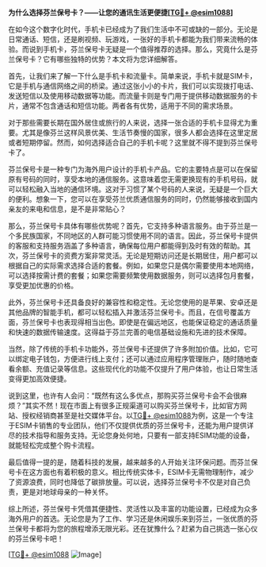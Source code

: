 **为什么选择芬兰保号卡？——让您的通讯生活更便捷[[TG💪+ @esim1088](https://t.me/s/esim1088)]**

在如今这个数字化时代，手机卡已经成为了我们生活中不可或缺的一部分。无论是日常通话、短信，还是刷视频、玩游戏，一张好的手机卡都能为我们带来流畅的体验。而说到手机卡，芬兰保号卡无疑是一个值得推荐的选择。那么，究竟什么是芬兰保号卡？它有哪些独特的优势？本文将为您详细解答。

首先，让我们来了解一下什么是手机卡和流量卡。简单来说，手机卡就是SIM卡，它是手机与通信网络之间的桥梁。通过这张小小的卡片，我们可以实现拨打电话、发送短信以及使用移动数据等功能。而流量卡则是专门用于提供移动数据服务的卡片，通常不包含通话和短信功能。两者各有优势，适用于不同的需求场景。

对于那些需要长期在国外居住或旅行的人来说，选择一张合适的手机卡显得尤为重要。尤其是像芬兰这样风景优美、生活节奏慢的国家，很多人都会选择在这里定居或者短期停留。然而，如何选择适合自己的手机卡呢？这里就不得不提到芬兰保号卡了。

芬兰保号卡是一种专门为海外用户设计的手机卡产品。它的主要特点是可以在保留原有号码的同时，享受本地的通信服务。这意味着您无需更换现有的手机号码，就可以轻松融入当地的通信环境。这对于习惯了某个号码的人来说，无疑是一个巨大的便利。想象一下，您可以在享受芬兰优质通信服务的同时，仍然能够接收到国内亲友的来电和信息，是不是非常贴心？

那么，芬兰保号卡具体有哪些优势呢？首先，它支持多种语言服务。由于芬兰是一个多民族国家，不同地区的人群可能习惯使用不同的语言。因此，芬兰保号卡提供的客服和支持服务涵盖了多种语言，确保每位用户都能得到及时有效的帮助。其次，芬兰保号卡的资费方案非常灵活。无论是短期访问还是长期居住，用户都可以根据自己的实际需求选择合适的套餐。例如，如果您只是偶尔需要使用本地网络，可以选择按需计费的套餐；如果您需要频繁使用数据服务，则可以选择包月套餐，享受更加优惠的价格。

此外，芬兰保号卡还具备良好的兼容性和稳定性。无论您使用的是苹果、安卓还是其他品牌的智能手机，都可以轻松插入并激活芬兰保号卡。而且，在信号覆盖方面，芬兰保号卡也表现得相当出色。即使是在偏远地区，也能保证稳定的通话质量和快速的数据传输速度。这得益于芬兰完善的电信基础设施和先进的技术保障。

当然，除了传统的手机卡功能外，芬兰保号卡还提供了许多附加价值。比如，它可以绑定电子钱包，方便进行线上支付；还可以通过应用程序管理账户，随时随地查看余额、充值记录等信息。这些现代化的功能不仅提升了用户体验，也让日常生活变得更加高效便捷。

说到这里，也许有人会问：“既然有这么多优点，那购买芬兰保号卡会不会很麻烦？”其实不然！现在市面上有很多正规渠道可以购买芬兰保号卡，比如官方网站、授权经销商甚至是社交媒体平台。以[TG💪+ @esim1088](https://t.me/s/esim1088)为例，这是一个专注于ESIM卡销售的专业团队，他们不仅提供优质的芬兰保号卡，还能为用户提供详尽的技术指导和服务支持。无论您身处何地，只要有一部支持ESIM功能的设备，就能轻松完成整个购卡流程。

最后值得一提的是，随着科技的发展，越来越多的人开始关注环保问题。而芬兰保号卡在这方面也有着积极的意义。相比传统实体卡，ESIM卡无需物理制作，减少了资源浪费，同时也降低了碳排放量。可以说，选择芬兰保号卡不仅是对自己负责，更是对地球母亲的一种关怀。

综上所述，芬兰保号卡凭借其便捷性、灵活性以及丰富的功能设置，已经成为众多海外用户的首选。无论您是为了工作、学习还是休闲娱乐来到芬兰，一张优质的芬兰保号卡都将为您的旅程增添无限光彩。还在犹豫什么？赶紧为自己挑选一张心仪的芬兰保号卡吧！

[[TG💪+ @esim1088](https://t.me/s/esim1088) ![Image](https://i.postimg.cc/4NQfJmqS/Snipaste-2025-05-13-00-14-12.png)]